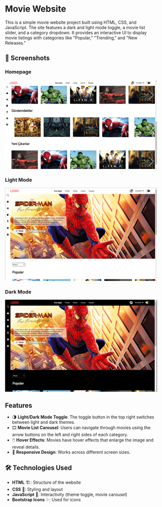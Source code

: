 # Movie Website
This is a simple movie website project built using HTML, CSS, and JavaScript. The site features a dark and light mode toggle, a movie list slider, and a category dropdown. It provides an interactive UI to display movie listings with categories like "Popular," "Trending," and "New Releases."


## 📸 Screenshots
### Homepage
![Homepage](img/body.png)
### Light Mode
![Light mode](img/lightMode.png)
### Dark Mode
![Dark mode](img/darkMode.png)


## Features
- 🌗 **Light/Dark Mode Toggle**: The toggle button in the top right switches between light and dark themes.  
- 🎞️ **Movie List Carousel**: Users can navigate through movies using the arrow buttons on the left and right sides of each category.  
- 🖱️ **Hover Effects**: Movies have hover effects that enlarge the image and reveal details.  
- 📱 **Responsive Design**: Works across different screen sizes.  


## 🛠 Technologies Used
- **HTML** 🏗️: Structure of the website  
- **CSS** 🎨: Styling and layout  
- **JavaScript** 🧩: Interactivity (theme toggle, movie carousel)  
- **Bootstrap Icons** ✨: Used for icons  

